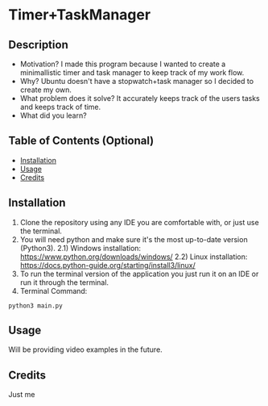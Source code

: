 # Timer+TaskManager

## Description
- Motivation? I made this program because I wanted to create a minimallistic timer and task manager to keep track of my work flow.
- Why? Ubuntu doesn't have a stopwatch+task manager so I decided to create my own.
- What problem does it solve? It accurately keeps track of the users tasks and keeps track of time.
- What did you learn?

## Table of Contents (Optional)

- [Installation](#installation)
- [Usage](#usage)
- [Credits](#credits)

## Installation
1) Clone the repository using any IDE you are comfortable with, or just use the terminal.
2) You will need python and make sure it's the most up-to-date version (Python3).
  2.1) Windows installation: https://www.python.org/downloads/windows/
  2.2) Linux installation: https://docs.python-guide.org/starting/install3/linux/
2) To run the terminal version of the application you just run it on an IDE or run it through the terminal.
3) Terminal Command:
```
python3 main.py
```

## Usage

Will be providing video examples in the future.

## Credits
Just me
